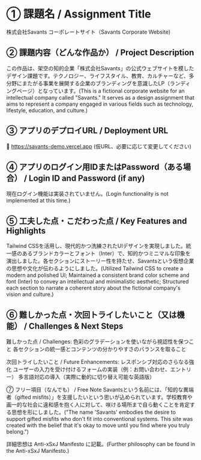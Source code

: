 # ① 課題名 / Assignment Title
株式会社Savants コーポレートサイト（Savants Corporate Website)

## ② 課題内容（どんな作品か） / Project Description
この作品は、架空の知的企業「株式会社Savants」の公式ウェブサイトを模したデザイン課題です。テクノロジー、ライフスタイル、教育、カルチャーなど、多分野にまたがる事業を展開する企業のブランディングを意識したLP（ランディングページ）となっています。(This is a fictional corporate website for an intellectual company called "Savants." It serves as a design assignment that aims to represent a company engaged in various fields such as technology, lifestyle, education, and culture.)

## ③ アプリのデプロイURL / Deployment URL
🔗 https://savants-demo.vercel.app (仮URL、必要に応じて変更してください)

## ④ アプリのログイン用IDまたはPassword（ある場合） / Login ID and Password (if any)
現在ログイン機能は実装されていません。(Login functionality is not implemented at this time.)

## ⑤ 工夫した点・こだわった点 / Key Features and Highlights
Tailwind CSSを活用し、現代的かつ洗練されたUIデザインを実現しました。統一感のあるブランドカラーとフォント（Inter）で、知的かつミニマルな印象を演出しました。各セクションにストーリー性を持たせ、Savantsという仮想企業の思想や文化が伝わるようにしました。(Utilized Tailwind CSS to create a modern and polished UI; Maintained a consistent brand color scheme and font (Inter) to convey an intellectual and minimalistic aesthetic; Structured each section to narrate a coherent story about the fictional company's vision and culture.)

## ⑥ 難しかった点・次回トライしたいこと（又は機能） / Challenges & Next Steps
難しかった点 / Challenges:
色彩のグラデーションを使いながら視認性を保つこと
各セクションの統一感とコンテンツの分かりやすさのバランスを取ること

次回トライしたいこと / Future Enhancements:
レスポンシブ対応のさらなる強化
ユーザーの入力を受け付けるフォームの実装（例：お問い合わせ、エントリー）
多言語対応の導入（実際に動的に切り替え可能な英語版）

⑦ フリー項目（なんでも） / Free Note
Savantsという名前には、「知的な異端者（gifted misfits）」を支援したいという思いが込められています。学校教育や画一的な社会に違和感を抱く人に対して、咲ける場所まで自ら動くことを肯定する思想を形にしました。("The name 'Savants' embodies the desire to support gifted misfits who don't fit into conventional systems. This site was created with the belief that it's okay to move until you find where you truly belong.")

詳細思想は Anti-xSxJ Manifesto に記載。(Further philosophy can be found in the Anti-xSxJ Manifesto.)
